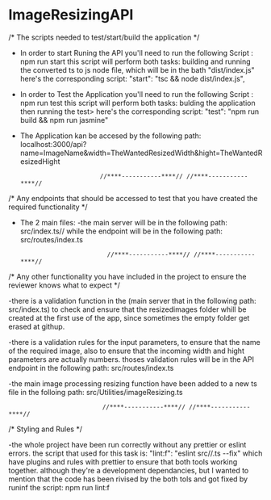 # ImageResizingAPI

/* The scripts needed to test/start/build the application */

- In order to start Runing the API you'll need to run the following Script : npm run start this script will perform both tasks: building and running the converted ts to js node file, which will be in the bath "dist/index.js" here's the corresponding script: "start": "tsc && node dist/index.js",

- In order to Test the Application you'll need to run the following Script : npm run test this script will perform both tasks: bulding the application then running the test>
here's the corresponding script: "test": "npm run build && npm run jasmine"

 - The Application kan be accesed by the following path:
   localhost:3000/api?name=ImageName&width=TheWantedResizedWidth&hight=TheWantedResizedHight

                             //****-----------****// //****-----------****//
                             
/* Any endpoints that should be accessed to test that you have created the required functionality */

- The 2 main files:
       -the main server will be in the following path: src/index.ts// while the endpoint will be in the following path: src/routes/index.ts
       

                              //****-----------****// //****-----------****//
                              
/* Any other functionality you have included in the project to ensure the reviewer knows what to expect */

-there is a validation function in the (main server that in the following path: src/index.ts) to check and ensure that the resizedimages folder whill be created at the first use of the app, since sometimes the empty folder get erased at githup.

-there is a validation rules for the input parameters, to ensure that the name of the required image, also to ensure that the incoming width and hight parameters are actually numbers. thoses validation rules will be in the API endpoint in the following path: src/routes/index.ts

-the main image processing resizing function have been added to a new ts file in the folloing path: src/Utilities/imageResizing.ts

                              //****-----------****// //****-----------****//

 /* Styling and Rules */

-the whole project have been run correctly without any prettier or eslint errors. the script that used for this task is: "lint:f": "eslint src//.ts --fix" which have plugins and rules with prettier to ensure that both tools working together. although they're a development dependancies, but I wanted to mention that the code has been rivised by the both tols and got fixed by runinf the script: npm run lint:f
